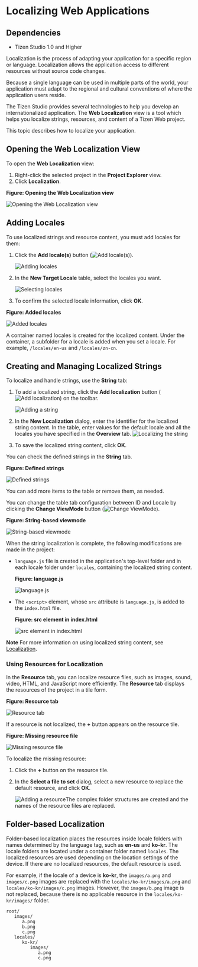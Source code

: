 # Localizing Web Applications
## Dependencies
- Tizen Studio 1.0 and Higher


Localization is the process of adapting your application for a specific region or language. Localization allows the application access to different resources without source code changes.

Because a single language can be used in multiple parts of the world, your application must adapt to the regional and cultural conventions of where the application users reside.

The Tizen Studio provides several technologies to help you develop an internationalized application. The **Web Localization** view is a tool which helps you localize strings, resources, and content of a Tizen Web project.

This topic describes how to localize your application.

## Opening the Web Localization View

To open the **Web Localization** view:

1. Right-click the selected project in the **Project Explorer** view.
2. Click **Localization**.

**Figure: Opening the Web Localization view**

![Opening the Web Localization view](./media/web_loc_open_view.png)

## Adding Locales

To use localized strings and resource content, you must add locales for them:

1. Click the **Add locale(s)** button (![Add locale(s)](./media/web_loc_icon_add_locales.png)). 

   ![Adding locales](./media/web_loc_add_locales.png)

2. In the **New Target Locale** table, select the locales you want. 

   ![Selecting locales](./media/web_loc_select_locales.png)

3. To confirm the selected locale information, click **OK**.

**Figure: Added locales**

![Added locales](./media/web_loc_locales_container.png)

A container named locales is created for the localized content. Under the container, a subfolder for a locale is added when you set a locale. For example, `/locales/en-us` and `/locales/zn-cn`.

## Creating and Managing Localized Strings

To localize and handle strings, use the **String** tab:

1. To add a localized string, click the **Add localization** button (![Add localization](./media/web_loc_icon_add_locales.png)) on the toolbar. 

   ![Adding a string](./media/web_loc_add_localization_button.png)

2. In the **New Localization** dialog, enter the identifier for the localized string content. In the table, enter values for the default locale and all the locales you have specified in the **Overview** tab. ![Localizing the string](./media/web_loc_new_localization.png)

3. To save the localized string content, click **OK**.

You can check the defined strings in the **String** tab.

**Figure: Defined strings**

![Defined strings](./media/web_loc_string_tab.png)

You can add more items to the table or remove them, as needed.

You can change the table tab configuration between ID and Locale by clicking the **Change ViewMode** button (![Change ViewMode](./media/web_loc_icon_change_viewmode.png)).

**Figure: String-based viewmode**

![String-based viewmode](./media/web_loc_change_view_mode.png)

When the string localization is complete, the following modifications are made in the project:

- `language.js` file is created in the application's top-level folder and in each locale folder under `locales`, containing the localized string content.

  **Figure: language.js**

  ![language.js](./media/web_loc_language_js.png)

- The `<script>` element, whose `src` attribute is `language.js`, is added to the `index.html` file. 

  **Figure: src element in index.html**

  ![src element in index.html](./media/web_loc_index_html.png)

**Note**	For more information on using localized string content, see [Localization](org.tizen.guides/html/web/localization/localization_w.md). 

### Using Resources for Localization

In the **Resource** tab, you can localize resource files, such as images, sound, video, HTML, and JavaScript more efficiently. The **Resource** tab displays the resources of the project in a tile form.

**Figure: Resource tab**

![Resource tab](./media/web_loc_resource_tab.png)

If a resource is not localized, the **+** button appears on the resource tile.

**Figure: Missing resource file**

![Missing resource file](./media/web_loc_missing_resource.png)

To localize the missing resource:

1. Click the **+** button on the resource tile.

2. In the **Select a file to set** dialog, select a new resource to replace the default resource, and click **OK**. 

   ![Adding a resource](./media/web_loc_select_file_dialog.png)The complex folder structures are created and the names of the resource files are replaced.

## Folder-based Localization

Folder-based localization places the resources inside locale folders with names determined by the language tag, such as **en-us** and **ko-kr**. The locale folders are located under a container folder named `locales`. The localized resources are used depending on the location settings of the device. If there are no localized resources, the default resource is used.

For example, if the locale of a device is **ko-kr**, the  `images/a.png` and `images/c.png` images are replaced with the `locales/ko-kr/images/a.png` and `locales/ko-kr/images/c.png` images. However, the `images/b.png` image is not replaced, because there is no applicable resource in the `locales/ko-kr/images/` folder.

```
root/
   images/
      a.png
      b.png
      c.png
   locales/
      ko-kr/
         images/
            a.png
            c.png
```